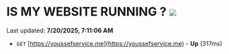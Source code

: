 # IS MY WEBSITE RUNNING ? [![](https://img.shields.io/static/v1?label=Sponsor&message=%E2%9D%A4&logo=GitHub&color=%23fe8e86)](https://github.com/sponsors/Youssef-Lehmam)

Last updated: **7/20/2025, 7:11:06 AM**

- `GET` [https://youssefservice.me](https://youssefservice.me) - **Up** (317ms)

